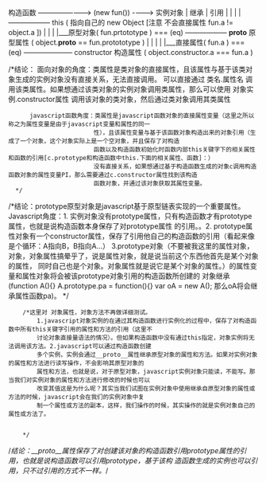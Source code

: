   构造函数        ————————> (new fun()) ---->           实例对象
     |              继承               | 引用              |
     |                                 |                  |—————— this ( 指向自己的 new Object  [注意 不会直接属性 fun.a != object.a ])
     |                                 |                  |
     |___原型对象( fun.prtototype )    === (eq)             ——————  __proto__ 原型属性 ( object.__proto__ == fun.protototype )
     |                                                    |
     |                                                    |
     |___直接属性( fun.a )             === (eq)             ———————  constructor 构造属性 ( object.constructor.a === fun.a )


 /*结论：
          面向对象的角度：类属性是类对象的直接属性，且该属性与基于该类对象生成的实例对象没有直接关系，无法直接调用。
                        可以直接通过 类名.属性名 调用该类属性。如果想通过该类对象的实例对象调用类属性，那么可以使用 对象实例.constructor属性
                        调用该对象的类对象，然后通过类对象调用其类属性

          javascript函数角度：类属性是javascript函数对象的直接属性变量（这里之所以称之为属性变量是由于javascript变量和属性的同一
                            性），且该属性变量与基于该函数对象构造出来的对象引用（生成了一个对象，这个对象实际上是一个空对象，并且保存了对构造
                            函数以及构造函数初始化时函数内部this关键字下的相关属性和函数的引用[c.prototype和构造函数中this.下面的相关属性、函数]：）
                            没有直接关系，如果想通过基于构造函数生成的对象c调用构造函数对象的属性变量PI，那么需要通过c.constructor属性找到该构造
                            函数对象，并通过该对象获取其属性变量。
      */


  /*结论：prototype原型对象是javascript基于原型链表实现的一个重要属性。
            Javascript角度：1. 实例对象没有prototype属性，只有构造函数才有prototype属性，也就是说构造函数本身保存了对prototype属性
            的引用。。2. prototype属性对象有一个constructor属性，保存了引用他自己的构造函数的引用（看起来像是个循环：A指向B，B指向A...）
            3.prototype对象（不要被我这里的属性对象，对象，对象属性搞晕乎了，说是属性对象，就是说当前这个东西他首先是某个对象的属性，
            同时自己也是个对象。对象属性就是说它是某个对象的属性。）的属性变量和属性对象将会被该prototype对象引用的构造函数所创建的
            对象继承(function A(){} A.prototype.pa = function(){} var oA = new A(); 那么oA将会继承属性函数pa)。
        */

        /*这里对 对象属性，对象方法不再做详细测试。
            1.javascript对象实例的在通过其构造函数进行实例化的过程中，保存了对构造函数中所有this关键字引用的属性和方法的引用（这里不
            讨论对象直接量语法的情况）。但如果构造函数中没有通过this指定，对象实例将无法调用该方法。2.javascript可以通过构造函数创建
            多个实例，实例会通过__proto__属性继承原型对象的属性和方法。如果对实例对象的属性和方法进行读写操作，不会影响其原型对象的
            属性和方法，也就是说，对于原型对象，javascript实例对象只能读，不能写。那当我们对实例对象的属性和方法进行修改的时候也可以
            改变其值这是为什么呢？其实当我们试图在实例对象中使用继承自原型对象的属性或方法的时候，javascript会在我们的实例对象中复
            制一个属性或方法的副本，这样，我们操作的时候，其实操作的就是实例对象自己的属性或方法了。


        */

   /*结论：__proto__属性保存了对创建该对象的构造函数引用prototype属性的引用，也就是说构造函数可以引用prototype，基于该构
          造函数生成的实例也可以引用，只不过引用的方式不一样。*/